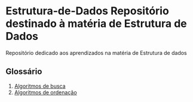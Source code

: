 # Estrutura-de-Dados Repositório destinado à matéria de Estrutura de Dados
Repositório dedicado aos aprendizados na matéria de Estrutura de dados

## Glossário
1. [Algoritmos de busca](https://github.com/MilenaFRocha/Estrutura-de-Dados/tree/main/Algoritmos%20de%20busca)
2. [Algoritmos de ordenação](https://github.com/MilenaFRocha/Estrutura-de-Dados/tree/main/Algoritmos%20de%20ordena%C3%A7%C3%A3o)


